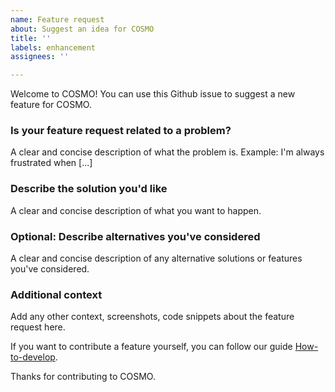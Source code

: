 ```yaml
---
name: Feature request
about: Suggest an idea for COSMO
title: ''
labels: enhancement
assignees: ''

---
```


Welcome to COSMO! You can use this Github issue to suggest a new feature for COSMO.

### Is your feature request related to a problem?

A clear and concise description of what the problem is. Example: I'm always frustrated when [...]

### Describe the solution you'd like

A clear and concise description of what you want to happen.

### Optional: Describe alternatives you've considered

A clear and concise description of any alternative solutions or features you've considered.

### Additional context

Add any other context, screenshots, code snippets about the feature request here.

If you want to contribute a feature yourself, you can follow our guide [How-to-develop](https://oxfordcontrol.github.io/COSMO.jl/dev/contributing/#How-to-develop).

Thanks for contributing to COSMO.

